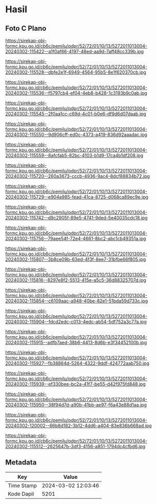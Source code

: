 # Hasil

## Foto C Plano

https://sirekap-obj-formc.kpu.go.id/cb6c/pemilu/pdpr/52/72/01/10/13/5272011013004-20240302-115422--a1f0af86-4197-48ed-aa9d-7aff48cc339b.jpg

https://sirekap-obj-formc.kpu.go.id/cb6c/pemilu/pdpr/52/72/01/10/13/5272011013004-20240302-115528--dbfe2e1f-6949-4564-95b5-8e1f620370cb.jpg

https://sirekap-obj-formc.kpu.go.id/cb6c/pemilu/pdpr/52/72/01/10/13/5272011013004-20240302-115536--f5797cb4-ef04-4eb8-b428-1c3193b9c0ab.jpg

https://sirekap-obj-formc.kpu.go.id/cb6c/pemilu/pdpr/52/72/01/10/13/5272011013004-20240302-115545--2f0aa1cc-c69d-4c01-b0e6-df9d6d07daab.jpg

https://sirekap-obj-formc.kpu.go.id/cb6c/pemilu/pdpr/52/72/01/10/13/5272011013004-20240302-115550--9d906cff-ed0c-4373-a419-836d92aaadac.jpg

https://sirekap-obj-formc.kpu.go.id/cb6c/pemilu/pdpr/52/72/01/10/13/5272011013004-20240302-115559--8afcfab5-82bc-4103-b1d9-17ca4b1df208.jpg

https://sirekap-obj-formc.kpu.go.id/cb6c/pemilu/pdpr/52/72/01/10/13/5272011013004-20240302-115720--260a3673-cccb-4936-9ac4-8dcf88834b72.jpg

https://sirekap-obj-formc.kpu.go.id/cb6c/pemilu/pdpr/52/72/01/10/13/5272011013004-20240302-115729--e904a985-fead-41ca-8725-d068ca89ec9e.jpg

https://sirekap-obj-formc.kpu.go.id/cb6c/pemilu/pdpr/52/72/01/10/13/5272011013004-20240302-115742--d9c2905f-89e5-4741-9ded-5e40035cdc18.jpg

https://sirekap-obj-formc.kpu.go.id/cb6c/pemilu/pdpr/52/72/01/10/13/5272011013004-20240302-115756--79aee54f-72e4-4661-8bc2-abc1cb49351a.jpg

https://sirekap-obj-formc.kpu.go.id/cb6c/pemilu/pdpr/52/72/01/10/13/5272011013004-20240302-115807--3b8ce09b-63ed-4f3f-8ee7-31bfbe66f805.jpg

https://sirekap-obj-formc.kpu.go.id/cb6c/pemilu/pdpr/52/72/01/10/13/5272011013004-20240302-115816--8297e8f2-5513-415e-a5c5-36d88325707d.jpg

https://sirekap-obj-formc.kpu.go.id/cb6c/pemilu/pdpr/52/72/01/10/13/5272011013004-20240302-115854--c6109aac-a948-40be-82e1-51bda59d733c.jpg

https://sirekap-obj-formc.kpu.go.id/cb6c/pemilu/pdpr/52/72/01/10/13/5272011013004-20240302-115904--fdcd2edc-c013-4edc-ab54-5df752a3c77a.jpg

https://sirekap-obj-formc.kpu.go.id/cb6c/pemilu/pdpr/52/72/01/10/13/5272011013004-20240302-115915--adfb7aed-38b6-4413-8d6b-e3f34452100b.jpg

https://sirekap-obj-formc.kpu.go.id/cb6c/pemilu/pdpr/52/72/01/10/13/5272011013004-20240302-115927--fb38864d-5264-4322-9ddf-424772aab750.jpg

https://sirekap-obj-formc.kpu.go.id/cb6c/pemilu/pdpr/52/72/01/10/13/5272011013004-20240302-115939--ef330bee-bc2a-41f7-be55-d42f975fd848.jpg

https://sirekap-obj-formc.kpu.go.id/cb6c/pemilu/pdpr/52/72/01/10/13/5272011013004-20240302-115950--38f94d7d-a90b-41bb-ae97-f6a43e88d1aa.jpg

https://sirekap-obj-formc.kpu.go.id/cb6c/pemilu/pdpr/52/72/01/10/13/5272011013004-20240302-120002--66b8d182-3b12-4dd6-a404-83e836b668ad.jpg

https://sirekap-obj-formc.kpu.go.id/cb6c/pemilu/pdpr/52/72/01/10/13/5272011013004-20240302-115512--2625647b-3df3-4156-a851-1794dc4cfbd6.jpg


## Metadata

| Key        | Value               |
| ---------- | ------------------- |
| Time Stamp | 2024-03-02 12:03:46 |
| Kode Dapil | 5201                |



